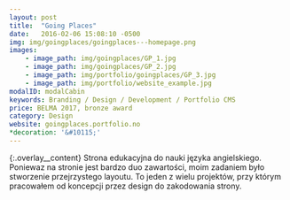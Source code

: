 ```yaml
---
layout: post
title:  "Going Places"
date:   2016-02-06 15:08:10 -0500
img: img/goingplaces/goingplaces---homepage.png
images: 
    - image_path: img/goingplaces/GP_1.jpg
    - image_path: img/goingplaces/GP_2.jpg
    - image_path: img/portfolio/goingplaces/GP_3.jpg
    - image_path: img/portfolio/website_example.jpg
modalID: modalCabin
keywords: Branding / Design / Development / Portfolio CMS
price: BELMA 2017, bronze award
category: Design
website: goingplaces.portfolio.no
*decoration: '&#10115;'
---
```

{:.overlay__content}
Strona edukacyjna do nauki języka angielskiego. Poniewaz na stronie jest bardzo duo zawartości, moim zadaniem było stworzenie przejrzystego layoutu. To jeden z wielu projektów, przy którym pracowałem od koncepcji przez design do zakodowania strony.